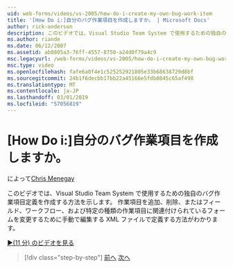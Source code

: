 ```yaml
---
uid: web-forms/videos/vs-2005/how-do-i-create-my-own-bug-work-item
title: '[How Do i:]自分のバグ作業項目を作成しますか。 | Microsoft Docs'
author: rick-anderson
description: このビデオでは、Visual Studio Team System で使用するための独自のバグ作業項目定義を作成する方法を示します。 作業項目を XML ファイルで定義する方法がわかります.
ms.author: riande
ms.date: 06/12/2007
ms.assetid: ab0805a3-76ff-4557-8750-a24d0f79a4c9
msc.legacyurl: /web-forms/videos/vs-2005/how-do-i-create-my-own-bug-work-item
msc.type: video
ms.openlocfilehash: fafe6a0f4e1c525252921805e33b68638729d8bf
ms.sourcegitcommit: 24b1f6decbb17bb22a45166e5fdb0845c65af498
ms.translationtype: MT
ms.contentlocale: ja-JP
ms.lasthandoff: 03/01/2019
ms.locfileid: "57056819"
---
```

<a name="how-do-i-create-my-own-bug-work-item"></a>[How Do i:]自分のバグ作業項目を作成しますか。
====================
によって[Chris Menegay](https://twitter.com/CMenegay)

このビデオでは、Visual Studio Team System で使用するための独自のバグ作業項目定義を作成する方法を示します。 作業項目を追加、削除、またはフィールド、ワークフロー、および特定の種類の作業項目に関連付けられているフォームを変更するために手動で編集する XML ファイルで定義する方法がわかります。

[&#9654;(11 分) のビデオを見る](https://channel9.msdn.com/Blogs/ASP-NET-Site-Videos/how-do-i-create-my-own-bug-work-item)

> [!div class="step-by-step"]
> [前へ](how-do-i-integrate-defect-tracking-with-testing.md)
> [次へ](how-do-i-write-code-more-quickly-with-unit-tests.md)

